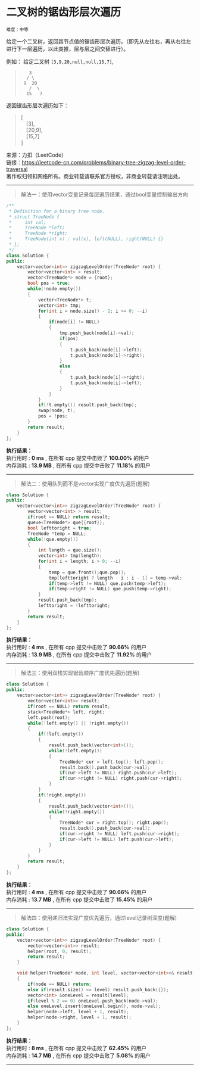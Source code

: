 # 二叉树的锯齿形层次遍历 #  
`难度：中等` 

给定一个二叉树，返回其节点值的锯齿形层次遍历。（即先从左往右，再从右往左进行下一层遍历，以此类推，层与层之间交替进行）。  

例如：
给定二叉树 `[3,9,20,null,null,15,7]`,   
>```  
>    3
>   / \
>  9  20
>    /  \
>   15   7
>```  
返回锯齿形层次遍历如下：  
>[  
>&emsp;[3],  
>&emsp;[20,9],  
>&emsp;[15,7]  
>]  

来源：力扣（LeetCode）  
链接：https://leetcode-cn.com/problems/binary-tree-zigzag-level-order-traversal  
著作权归领扣网络所有。商业转载请联系官方授权，非商业转载请注明出处。  

---  
>解法一：使用vector变量记录每层遍历结果，通过bool变量控制输出方向  

```C++  
/**
 * Definition for a binary tree node.
 * struct TreeNode {
 *     int val;
 *     TreeNode *left;
 *     TreeNode *right;
 *     TreeNode(int x) : val(x), left(NULL), right(NULL) {}
 * };
 */
class Solution {
public:
    vector<vector<int>> zigzagLevelOrder(TreeNode* root) {
        vector<vector<int> > result;
        vector<TreeNode*> node = {root};
        bool pos = true;
        while(!node.empty())
        {
            vector<TreeNode*> t;
            vector<int> tmp;
            for(int i = node.size() - 1; i >= 0; --i)
            {
                if(node[i] != NULL)
                {
                    tmp.push_back(node[i]->val);
                    if(pos)
                    {
                        t.push_back(node[i]->left);
                        t.push_back(node[i]->right);
                    }
                    else
                    {
                        t.push_back(node[i]->right);
                        t.push_back(node[i]->left);
                    }
                }
            }
            if(!t.empty()) result.push_back(tmp);
            swap(node, t);
            pos = !pos;
        }
        return result;
    }
};
```  

**执行结果：**  
执行用时 : **0 ms** , 在所有 cpp 提交中击败了 **100.00%** 的用户  
内存消耗 : **13.9 MB** , 在所有 cpp 提交中击败了 **11.18%** 的用户  

---  
>解法二：使用队列而不是vector实现广度优先遍历(题解)  

```C++  
class Solution {
public:
    vector<vector<int>> zigzagLevelOrder(TreeNode* root) {
        vector<vector<int> > result;
        if(root == NULL) return result;
        queue<TreeNode*> que{{root}};
        bool lefttoright = true;
        TreeNode *temp = NULL;
        while(!que.empty())
        {
            int length = que.size();
            vector<int> tmp(length);
            for(int i = length; i > 0; --i)
            {
                temp = que.front();que.pop();
                tmp[lefttoright ? length - i : i - 1] = temp->val;
                if(temp->left != NULL) que.push(temp->left);
                if(temp->right != NULL) que.push(temp->right);
            }
            result.push_back(tmp);
            lefttoright = !lefttoright;
        }
        return result;
    }
};
```  

**执行结果：**  
执行用时 : **4 ms** , 在所有 cpp 提交中击败了 **90.66%** 的用户  
内存消耗 : **13.9 MB** , 在所有 cpp 提交中击败了 **11.92%** 的用户  

---  
>解法三：使用双栈实现锯齿顺序广度优先遍历(题解)  

```C++  
class Solution {
public:
    vector<vector<int>> zigzagLevelOrder(TreeNode* root) {
        vector<vector<int>> result;
        if(root == NULL) return result;
        stack<TreeNode*> left, right;
        left.push(root);
        while(!left.empty() || !right.empty())
        {
            if(!left.empty())
            {
                result.push_back(vector<int>());
                while(!left.empty())
                {
                    TreeNode* cur = left.top(); left.pop();
                    result.back().push_back(cur->val);
                    if(cur->left != NULL) right.push(cur->left);
                    if(cur->right != NULL) right.push(cur->right);
                }
            }
            if(!right.empty())
            {
                result.push_back(vector<int>());
                while(!right.empty())
                {
                    TreeNode* cur = right.top(); right.pop();
                    result.back().push_back(cur->val);
                    if(cur->right != NULL) left.push(cur->right);
                    if(cur->left != NULL) left.push(cur->left);
                }
            }
        }
        return result;
    }
};
```  

**执行结果：**  
执行用时 : **4 ms** , 在所有 cpp 提交中击败了 **90.66%** 的用户  
内存消耗 : **13.7 MB** , 在所有 cpp 提交中击败了 **15.45%** 的用户  

---  
>解法四：使用递归法实现广度优先遍历，通过level记录树深度(题解)  

```C++  
class Solution {
public:
    vector<vector<int>> zigzagLevelOrder(TreeNode* root) {
        vector<vector<int>> result;
        helper(root, 0, result);
        return result;
    }

    void helper(TreeNode* node, int level, vector<vector<int>>& result)
    {
        if(node == NULL) return;
        else if(result.size() <= level) result.push_back({});
        vector<int> &oneLevel = result[level];
        if(level % 2 == 0) oneLevel.push_back(node->val);
        else oneLevel.insert(oneLevel.begin(), node->val);
        helper(node->left, level + 1, result);
        helper(node->right, level + 1, result);
    }
};
```  

**执行结果：**  
执行用时 : **8 ms** , 在所有 cpp 提交中击败了 **62.45%** 的用户  
内存消耗 : **14.7 MB** , 在所有 cpp 提交中击败了 **5.08%** 的用户  

---  